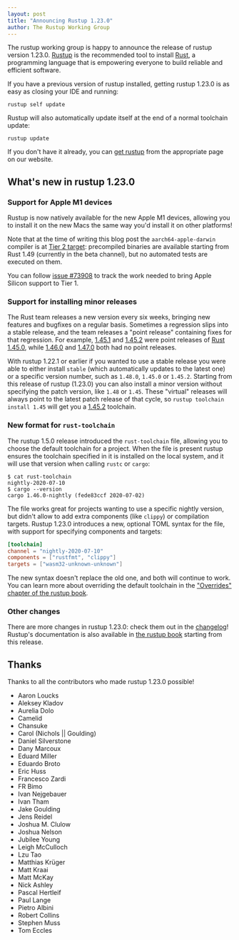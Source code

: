 ```yaml
---
layout: post
title: "Announcing Rustup 1.23.0"
author: The Rustup Working Group
---
```


The rustup working group is happy to announce the release of rustup version 1.23.0. [Rustup][install] is the recommended tool to install [Rust][rust], a programming language that is empowering everyone to build reliable and efficient software.

If you have a previous version of rustup installed, getting rustup 1.23.0 is as easy as closing your IDE and running:

```
rustup self update
```

Rustup will also automatically update itself at the end of a normal toolchain update:

```
rustup update
```

If you don't have it already, you can [get rustup][install] from the appropriate page on our website.

[rust]: https://www.rust-lang.org
[install]: https://rustup.rs

## What's new in rustup 1.23.0

### Support for Apple M1 devices

Rustup is now natively available for the new Apple M1 devices, allowing you to install it on the new Macs the same way you'd install it on other platforms!

Note that at the time of writing this blog post the `aarch64-apple-darwin` compiler is at [Tier 2 target][tiers]: precompiled binaries are available starting from Rust 1.49 (currently in the beta channel), but no automated tests are executed on them.

You can follow [issue #73908][rust/73908] to track the work needed to bring Apple Silicon support to Tier 1.

[tiers]: https://doc.rust-lang.org/rustc/platform-support.html#tier-2
[rust/73908]: https://github.com/rust-lang/rust/issues/73908

### Support for installing minor releases

The Rust team releases a new version every six weeks, bringing new features and bugfixes on a regular basis. Sometimes a regression slips into a stable release, and the team releases a "point release" containing fixes for that regression. For example, [1.45.1] and [1.45.2] were point releases of [Rust 1.45.0][1.45.0], while [1.46.0] and [1.47.0] both had no point releases.

With rustup 1.22.1 or earlier if you wanted to use a stable release you were able to either install `stable` (which automatically updates to the latest one) or a specific version number, such as `1.48.0`, `1.45.0` or `1.45.2`. Starting from this release of rustup (1.23.0) you can also install a minor version without specifying the patch version, like `1.48` or `1.45`. These "virtual" releases will always point to the latest patch release of that cycle, so `rustup toolchain install 1.45` will get you a [1.45.2] toolchain.

[1.45.0]: https://blog.rust-lang.org/2020/07/16/Rust-1.45.0.html
[1.45.1]: https://blog.rust-lang.org/2020/07/30/Rust-1.45.1.html
[1.45.2]: https://blog.rust-lang.org/2020/08/03/Rust-1.45.2.html
[1.46.0]: https://blog.rust-lang.org/2020/08/27/Rust-1.46.0.html
[1.47.0]: https://blog.rust-lang.org/2020/10/08/Rust-1.47.html

### New format for `rust-toolchain`

The rustup 1.5.0 release introduced the `rust-toolchain` file, allowing you to choose the default toolchain for a project. When the file is present rustup ensures the toolchain specified in it is installed on the local system, and it will use that version when calling `rustc` or `cargo`:

```
$ cat rust-toolchain
nightly-2020-07-10
$ cargo --version
cargo 1.46.0-nightly (fede83ccf 2020-07-02)
```

The file works great for projects wanting to use a specific nightly version, but didn't allow to add extra components (like `clippy`) or compilation targets. Rustup 1.23.0 introduces a new, optional TOML syntax for the file, with support for specifying components and targets:

```toml
[toolchain]
channel = "nightly-2020-07-10"
components = ["rustfmt", "clippy"]
targets = ["wasm32-unknown-unknown"]
```

The new syntax doesn't replace the old one, and both will continue to work. You can learn more about overriding the default toolchain in the ["Overrides" chapter of the rustup book][overrides].

[overrides]: https://rust-lang.github.io/rustup/overrides.html#the-toolchain-file

### Other changes

There are more changes in rustup 1.23.0: check them out in the [changelog]! Rustup's documentation is also available in [the rustup book][book] starting from this release.

[changelog]: https://github.com/rust-lang/rustup/blob/stable/CHANGELOG.md
[book]: https://rust-lang.github.io/rustup/

## Thanks

Thanks to all the contributors who made rustup 1.23.0 possible!

- Aaron Loucks
- Aleksey Kladov
- Aurelia Dolo
- Camelid
- Chansuke
- Carol (Nichols || Goulding)
- Daniel Silverstone
- Dany Marcoux
- Eduard Miller
- Eduardo Broto
- Eric Huss
- Francesco Zardi
- FR Bimo
- Ivan Nejgebauer
- Ivan Tham
- Jake Goulding
- Jens Reidel
- Joshua M. Clulow
- Joshua Nelson
- Jubilee Young
- Leigh McCulloch
- Lzu Tao
- Matthias Krüger
- Matt Kraai
- Matt McKay
- Nick Ashley
- Pascal Hertleif
- Paul Lange
- Pietro Albini
- Robert Collins
- Stephen Muss
- Tom Eccles
